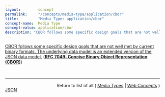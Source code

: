 ```yaml
---
layout:        concept
permalink:     "/concepts/media-type/application/cbor"
title:         "Media Type: application/cbor"
concept-name:  Media Type
concept-value: application/cbor
description: "CBOR follows some specific design goals that are not well met by current binary formats. The underlying data model is an extended version of the JSON data model."
---
```


[CBOR follows some specific design goals that are not well met by current binary formats. The underlying data model is an extended version of the JSON data model.](http://tools.ietf.org/html/rfc7049#section-1 "Read documentation for Media Type &#34;application/cbor&#34;") (**[RFC 7049: Concise Binary Object Representation (CBOR)](/specs/IETF/RFC/7049 "The Concise Binary Object Representation (CBOR) is a data format whose design goals include the possibility of extremely small code size, fairly small message size, and extensibility without the need for version negotiation. These design goals make it different from earlier binary serializations such as ASN.1 and MessagePack.")**)

<br/>
<hr/>

<p style="float : left"><a href="./application/cbor.json" title="JSON representing this particular Web Concept value">JSON</a></p>
<p style="text-align: right">Return to list of all ( <a href="../media-type/">Media Types</a> | <a href="../">Web Concepts</a> )</p>
